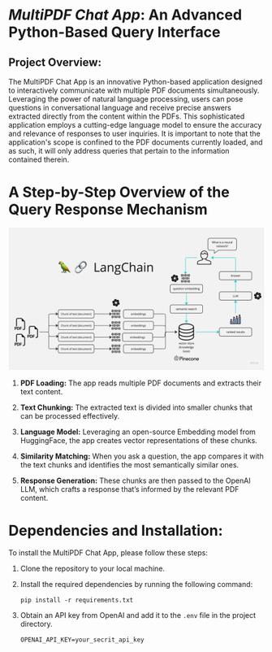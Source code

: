 # *MultiPDF Chat App*: An Advanced Python-Based Query Interface

## Project Overview:

The MultiPDF Chat App is an innovative Python-based application designed to interactively communicate with multiple PDF documents simultaneously. Leveraging the power of natural language processing, users can pose questions in conversational language and receive precise answers extracted directly from the content within the PDFs. This sophisticated application employs a cutting-edge language model to ensure the accuracy and relevance of responses to user inquiries. It is important to note that the application's scope is confined to the PDF documents currently loaded, and as such, it will only address queries that pertain to the information contained therein.

# A Step-by-Step Overview of the Query Response Mechanism


![MultiPDF Chat App Diagram](./png/PDF-LangChain.jpg)


1. **PDF Loading:** The app reads multiple PDF documents and extracts their text content.

2. **Text Chunking:** The extracted text is divided into smaller chunks that can be processed effectively.

3. **Language Model:** Leveraging an open-source Embedding model from HuggingFace, the app creates vector representations of these chunks.

4. **Similarity Matching:** When you ask a question, the app compares it with the text chunks and identifies the most semantically similar ones.

5. **Response Generation:** These chunks are then passed to the OpenAI LLM, which crafts a response that’s informed by the relevant PDF content.


# Dependencies and Installation:

To install the MultiPDF Chat App, please follow these steps:

1. Clone the repository to your local machine.

2. Install the required dependencies by running the following command:
   ```
   pip install -r requirements.txt
   ```

3. Obtain an API key from OpenAI and add it to the `.env` file in the project directory.
    ```commandline
    OPENAI_API_KEY=your_secrit_api_key
    ```